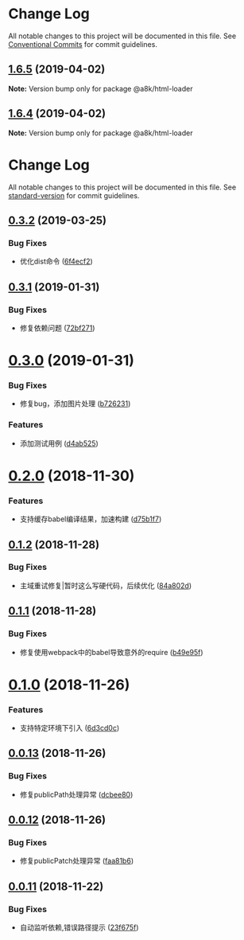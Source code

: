 # Change Log

All notable changes to this project will be documented in this file.
See [Conventional Commits](https://conventionalcommits.org) for commit guidelines.

## [1.6.5](https://github.com/hxfdarling/a8k/compare/v1.6.4...v1.6.5) (2019-04-02)

**Note:** Version bump only for package @a8k/html-loader





## [1.6.4](https://github.com/hxfdarling/html-inline-assets-loader/compare/v1.6.3...v1.6.4) (2019-04-02)

**Note:** Version bump only for package @a8k/html-loader





# Change Log

All notable changes to this project will be documented in this file. See [standard-version](https://github.com/conventional-changelog/standard-version) for commit guidelines.

<a name="0.3.2"></a>
## [0.3.2](https://github.com/hxfdarling/html-inline-assets-loader/compare/v0.3.1...v0.3.2) (2019-03-25)


### Bug Fixes

* 优化dist命令 ([6f4ecf2](https://github.com/hxfdarling/html-inline-assets-loader/commit/6f4ecf2))



<a name="0.3.1"></a>
## [0.3.1](https://github.com/hxfdarling/html-inline-assets-loader/compare/v0.3.0...v0.3.1) (2019-01-31)


### Bug Fixes

* 修复依赖问题 ([72bf271](https://github.com/hxfdarling/html-inline-assets-loader/commit/72bf271))



<a name="0.3.0"></a>
# [0.3.0](https://github.com/hxfdarling/html-inline-assets-loader/compare/v0.2.0...v0.3.0) (2019-01-31)


### Bug Fixes

* 修复bug，添加图片处理 ([b726231](https://github.com/hxfdarling/html-inline-assets-loader/commit/b726231))


### Features

* 添加测试用例 ([d4ab525](https://github.com/hxfdarling/html-inline-assets-loader/commit/d4ab525))



<a name="0.2.0"></a>
# [0.2.0](https://github.com/hxfdarling/html-inline-assets-loader/compare/v0.1.2...v0.2.0) (2018-11-30)


### Features

* 支持缓存babel编译结果，加速构建 ([d75b1f7](https://github.com/hxfdarling/html-inline-assets-loader/commit/d75b1f7))



<a name="0.1.2"></a>
## [0.1.2](https://github.com/hxfdarling/html-inline-assets-loader/compare/v0.1.1...v0.1.2) (2018-11-28)


### Bug Fixes

* 主域重试修复|暂时这么写硬代码，后续优化 ([84a802d](https://github.com/hxfdarling/html-inline-assets-loader/commit/84a802d))



<a name="0.1.1"></a>
## [0.1.1](https://github.com/hxfdarling/html-inline-assets-loader/compare/v0.1.0...v0.1.1) (2018-11-28)


### Bug Fixes

* 修复使用webpack中的babel导致意外的require ([b49e95f](https://github.com/hxfdarling/html-inline-assets-loader/commit/b49e95f))



<a name="0.1.0"></a>
# [0.1.0](https://github.com/hxfdarling/html-inline-assets-loader/compare/v0.0.13...v0.1.0) (2018-11-26)


### Features

* 支持特定环境下引入 ([6d3cd0c](https://github.com/hxfdarling/html-inline-assets-loader/commit/6d3cd0c))



<a name="0.0.13"></a>
## [0.0.13](https://github.com/hxfdarling/html-inline-assets-loader/compare/v0.0.12...v0.0.13) (2018-11-26)


### Bug Fixes

* 修复publicPath处理异常 ([dcbee80](https://github.com/hxfdarling/html-inline-assets-loader/commit/dcbee80))



<a name="0.0.12"></a>
## [0.0.12](https://github.com/hxfdarling/html-inline-assets-loader/compare/v0.0.11...v0.0.12) (2018-11-26)


### Bug Fixes

* 修复publicPatch处理异常 ([faa81b6](https://github.com/hxfdarling/html-inline-assets-loader/commit/faa81b6))



<a name="0.0.11"></a>
## [0.0.11](https://github.com/hxfdarling/html-inline-assets-loader/compare/v0.0.10...v0.0.11) (2018-11-22)


### Bug Fixes

* 自动监听依赖,错误路径提示 ([23f675f](https://github.com/hxfdarling/html-inline-assets-loader/commit/23f675f))
